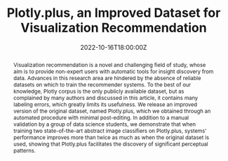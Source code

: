 ---
title: Plotly.plus, an Improved Dataset for Visualization Recommendation


event: 31st ACM International Conference on Information & Knowledge Management
event_url: https://www.cikm2022.org/

location: Online

summary: In this short paper, we explored the challenges and solutions of considering a specific plot as (non)significative from a perceptual point-of-view.
abstract: Visualization recommendation is a novel and challenging field of study, whose aim is to provide non-expert users with automatic tools for insight discovery from data. Advances in this research area are hindered by the absence of reliable datasets on which to train the recommender systems. To the best of our knowledge, Plotly corpus is the only publicly available dataset, but as complained by many authors and discussed in this article, it contains many labeling errors, which greatly limits its usefulness. We release an improved version of the original dataset, named Plotly.plus, which we obtained through  an automated procedure with minimal post-editing. In addition to a manual validation by a group of data science students, we demonstrate that when training two state-of-the-art abstract image classifiers on Plotly.plus, systems' performance improves more than twice as much as when the original dataset is used,  showing that Plotly.plus facilitates the discovery of significant perceptual patterns.

# Talk start and end times.
#   End time can optionally be hidden by prefixing the line with `#`.
date: '2022-10-16T18:00:00Z'
date_end: '2022-10-16T18:10:00Z'
all_day: false

authors: [Luca Podo, Paola Velardi]
tags: [visualisation recommendation, data analytics, ML4Viz, machine learning]

# Is this a featured talk? (true/false)
featured: true

image:
  caption: 'Workflow to generate and test an improved version of the Plotly dataset'
  focal_point: Right


# links:
#   - icon: twitter
#     icon_pack: fab
#     name: Follow
#     url: https://twitter.com/georgecushen
url_code: ''
url_pdf: '../../../uploads/posters/CIKM2022_poster.pdf'
url_slides: 'https://www.canva.com/design/DAFLolYPE4U/Dkb07e1Rh5mDvnB4ax-K2w/view'
url_video: 'https://files.atypon.com/acm/22258c8949c3a7a9f885261c838eeada'
# Markdown Slides (optional).
#   Associate this talk with Markdown slides.
#   Simply enter your slide deck's filename without extension.
#   E.g. `slides = "example-slides"` references `content/slides/example-slides.md`.
#   Otherwise, set `slides = ""`.
#slides: example

# Projects (optional).
#   Associate this post with one or more of your projects.
#   Simply enter your project's folder or file name without extension.
#   E.g. `projects = ["internal-project"]` references `content/project/deep-learning/index.md`.
#   Otherwise, set `projects = []`.
#projects:
#  - example
---